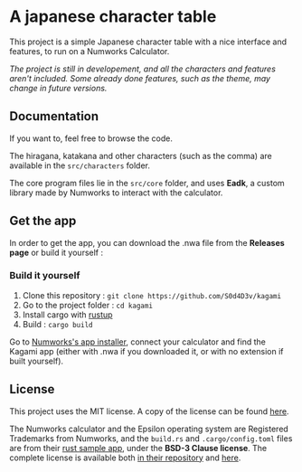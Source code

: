 # A japanese character table

This project is a simple Japanese character table with a nice interface and features, to run on a Numworks Calculator.

*The project is still in developement, and all the characters and features aren't included. Some already done features, such as the theme, may change in future versions.*

## Documentation
If you want to, feel free to browse the code.

The hiragana, katakana and other characters (such as the comma) are available in the `src/characters` folder.

The core program files lie in the `src/core` folder, and uses **Eadk**, a custom library made by Numworks to interact with the calculator. 

## Get the app
In order to get the app, you can download the .nwa file from the **Releases page** or build it yourself :

### Build it yourself
1. Clone this repository : `git clone https://github.com/S0d4D3v/kagami`
2. Go to the project folder : `cd kagami`
3. Install cargo with [rustup](https://rustup.rs/)
4. Build : `cargo build`

Go to [Numworks's app installer](https://my.numworks.com/apps), connect your calculator and find the Kagami app (either with .nwa if you downloaded it, or with no extension if built yourself).

## License
This project uses the MIT license. 
A copy of the license can be found [here](https://github.com/S0d4D3v/kagami/blob/master/LICENSE).

The Numworks calculator and the Epsilon operating system are Registered Trademarks from Numworks, and the `build.rs` and `.cargo/config.toml` files are from their [rust sample app](https://github.com/numworks/epsilon-sample-app-rust), under the **BSD-3 Clause license**. 
The complete license is available both [in their repository](https://github.com/numworks/epsilon-sample-app-rust/blob/master/LICENSE) and [here](https://github.com/S0d4D3v/kagami/blob/master/NW_LICENSE).